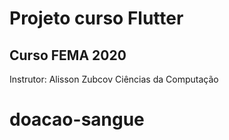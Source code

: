 # Projeto curso Flutter


## Curso FEMA 2020

Instrutor: Alisson Zubcov
Ciências da Computação
# doacao-sangue
